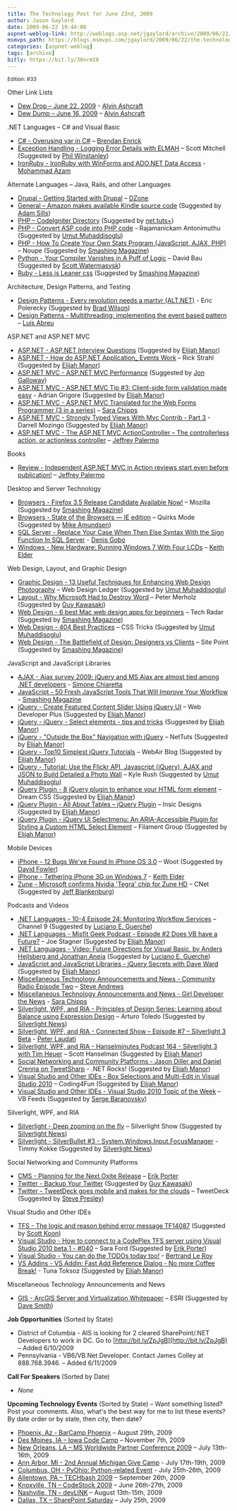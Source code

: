 ```yaml
---
title: The Technology Post for June 22nd, 2009
author: Jason Gaylord
date: 2009-06-22 19:44:00
aspnet-weblog-link: http://weblogs.asp.net/jgaylord/archive/2009/06/22/the-technology-post-for-june-22nd-2009.aspx
msmvps_path: https://blogs.msmvps.com/jgaylord/2009/06/22/the-technology-post-for-june-22nd-2009/
categories: [aspnet-weblog]
tags: [archive]
bitly: https://bit.ly/36nrmI8
---
```


<small>Edition: #33</small>

Other Link Lists

- [Dew Drop – June 22, 2009](http://www.alvinashcraft.com/2009/06/22/dew-drop-june-22-2009/) - [Alvin Ashcraft](http://twitter.com/alvinashcraft)
- [Dew Dump – June 16, 2009](http://www.alvinashcraft.com/2009/06/16/dew-dump-june-16-2009/) – [Alvin Ashcraft](http://twitter.com/alvinashcraft)

.NET Languages – C# and Visual Basic

- [C# - Overusing var in C#](http://brendan.enrick.com/blog/overusing-var-in-csharp/) – [Brendan Enrick](http://twitter.com/brendoneus)
- [Exception Handling - Logging Error Details with ELMAH](http://www.asp.net/learn/hosting/tutorial-14-vb.aspx) – Scott Mitchell (Suggested by [Phil Winstanley](http://twitter.com/Plip))
- [IronRuby - IronRuby with WinForms and ADO.NET Data Access](http://highoncoding.com/Articles/575_IronRuby_with_WinForms_and_ADO_NET_Data_Access.aspx) - [Mohammad Azam](http://twitter.com/azamsharp)

Alternate Languages – Java, Rails, and other Languages

- [Drupal - Getting Started with Drupal](http://refcardz.dzone.com/refcardz/getting-started-drupal?oid=ban00020-0) – [DZone](http://twitter.com/DZone)
- [General – Amazon makes available Kindle source code](https://www.amazon.com/gp/help/customer/display.html/ref=as_li_ss_tl?ie=UTF8&nodeId=200203720&linkCode=ll2&tag=jasongaylor01-20&linkId=5424115504eff9f9ea0559b9327fad2e&language=en_US) (Suggested by [Adam Sills](http://twitter.com/adamstel))
- [PHP – CodeIgniter Directory](http://www.codeigniterdirectory.com/) (Suggested by [net.tuts+](http://twitter.com/NETTUTS))
- [PHP - Convert ASP code into PHP code](http://knol.google.com/k/rajamanickam-antonimuthu/convert-asp-code-into-php-code/14dmp09oqdm08/6) - Rajamanickam Antonimuthu (Suggested by [Umut Muhaddisoglu](http://twitter.com/umutm))
- [PHP - How To Create Your Own Stats Program (JavaScript, AJAX, PHP)](http://www.noupe.com/php/how-to-create-your-own-stats.html) – Noupe (Suggested by [Smashing Magazine](http://twitter.com/smashingmag))
- [Python - Your Compiler Vanishes in A Puff of Logic](http://davidbau.com/archives/2009/05/22/your_compiler_vanishes_in_a_puff_of_logic.html) – David Bau (Suggested by [Scott Watermasysk](http://twitter.com/scottw))
- [Ruby - Less is Leaner css](http://lesscss.org/) (Suggested by [Smashing Magazine](http://twitter.com/smashingmag))

Architecture, Design Patterns, and Testing

- [Design Patterns - Every revolution needs a martyr (ALT.NET)](http://eric.polerecky.com/archives/every-revolution-needs-a-martyr-alt-net/) - Eric Polerecky (Suggested by [Brad Wilson](http://twitter.com/bradwilson))
- [Design Patterns - Multithreading: implementing the event based pattern](http://msmvps.com/blogs/luisabreu/archive/2009/06/17/multithreading-implementing-the-event-based-pattern.aspx) – [Luis Abreu](http://twitter.com/luisabreu)

ASP.NET and ASP.NET MVC

- [ASP.NET - ASP.NET Interview Questions](http://visualstudio2008faqs.blogspot.com/2009/06/aspnet-interview-questions.html) (Suggested by [Elijah Manor](http://twitter.com/elijahmanor))
- [ASP.NET - How do ASP.NET Application\_ Events Work](http://west-wind.com/Weblog/posts/801489.aspx) – Rick Strahl (Suggested by [Elijah Manor](http://twitter.com/elijahmanor))
- [ASP.NET MVC - ASP.NET MVC Performance](http://www.slideshare.net/rudib/aspnet-mvc-performance) (Suggested by [Jon Galloway](http://twitter.com/jongalloway))
- [ASP.NET MVC - ASP.NET MVC Tip #3: Client-side form validation made easy](http://devermind.com/aspnet-mvc/asp-net-mvc-tip-3-how-to-cover-all-your-client-side-form-validation-needs-without-writing-any-javascript-part1) - Adrian Grigore (Suggested by [Elijah Manor](http://twitter.com/elijahmanor))
- [ASP.NET MVC - ASP.NET MVC Translated for the Web Forms Programmer (3 in a series)](http://girldeveloper.com/waxing-dev/asp-net-mvc-translated-for-the-web-forms-programmer-3-in-a-series/) – [Sara Chipps](http://twitter.com/SaraJChipps)
- [ASP.NET MVC - Strongly Typed Views With Mvc Contrib - Part 3](http://darrell.mozingo.net/2009/06/20/strongly-typed-views-with-mvc-contrib-part-3/) - Darrell Mozingo (Suggested by [Elijah Manor](http://twitter.com/elijahmanor))
- [ASP.NET MVC - The ASP.NET MVC ActionController – The controllerless action, or actionless controller](http://jeffreypalermo.com/blog/the-asp-net-mvc-actioncontroller-ndash-the-controllerless-action-or-actionless-controller/) – [Jeffrey Palermo](http://twitter.com/jeffreypalermo)

Books

- [Review - Independent ASP.NET MVC in Action reviews start even before publication!](http://jeffreypalermo.com/blog/independent-asp-net-mvc-in-action-reviews-start-even-before-publication/) – [Jeffrey Palermo](http://twitter.com/jeffreypalermo)

Desktop and Server Technology

- [Browsers - Firefox 3.5 Release Candidate Available Now!](http://blog.mozilla.com/blog/2009/06/21/firefox-35-release-candidate-available-now/) – Mozilla (Suggested by [Smashing Magazine](http://twitter.com/smashingmag))
- [Browsers - State of the Browsers — IE edition](http://www.quirksmode.org/blog/archives/2009/06/state_of_the_br_1.html) – Quirks Mode (Suggested by [Mike Amundsen](http://twitter.com/mamund))
- [SQL Server - Replace Your Case When Then Else Syntax With the Sign Function In SQL Server](http://blogs.lessthandot.com/index.php/DataMgmt/DBProgramming/replace-your-case-when-then-else-syntax-) - [Denis Gobo](http://twitter.com/DenisGobo)
- [Windows - New Hardware: Running Windows 7 With Four LCDs](http://keithelder.net/blog/archive/2009/06/22/new-hardware-running-windows-7-with-four-lcds.aspx) – [Keith Elder](http://twitter.com/keithelder)

Web Design, Layout, and Graphic Design

- [Graphic Design - 13 Useful Techniques for Enhancing Web Design Photography](http://webdesignledger.com/tutorials/13-useful-techniques-for-enhancing-web-design-photography) – Web Design Ledger (Suggested by [Umut Muhaddisoglu](http://twitter.com/umutm))
- [Layout - Why Microsoft Had to Destroy Word](http://blogs.harvardbusiness.org/merholz/2009/06/why-microsoft-had-to-destroy-w.html) – Peter Merholz (Suggested by [Guy Kawasaki](http://twitter.com/GuyKawasaki))
- [Web Design - 6 best Mac web design apps for beginners](http://www.techradar.com/news/software/applications/6-best-mac-web-design-apps-for-beginners-609147) – Tech Radar (Suggested by [Smashing Magazine](http://twitter.com/smashingmag))
- [Web Design - 404 Best Practices](http://css-tricks.com/404-best-practices/) – CSS Tricks (Suggested by [Umut Muhaddisoglu](http://twitter.com/umutm))
- [Web Design - The Battlefield of Design: Designers vs Clients](http://www.sitepoint.com/article/design-designers-clients/) – Site Point (Suggested by [Smashing Magazine](http://twitter.com/smashingmag))

JavaScript and JavaScript Libraries

- [AJAX - Ajax survey 2009: jQuery and MS Ajax are almost tied among .NET developers](http://codeclimber.net.nz/archive/2009/06/22/ajax-survey-2009-jquery-and-ms-ajax-are-almost-tied.aspx) - [Simone Chiaretta](http://twitter.com/simonech)
- [JavaScript - 50 Fresh JavaScript Tools That Will Improve Your Workflow](http://www.smashingmagazine.com/2009/06/21/50-fresh-javascript-tools-that-will-improve-your-workflow/) - [Smashing Magazine](http://twitter.com/smashingmag)
- [jQuery - Create Featured Content Slider Using jQuery UI](http://webdeveloperplus.com/jquery/featured-content-slider-using-jquery-ui/) – Web Developer Plus (Suggested by [Elijah Manor](http://twitter.com/elijahmanor))
- [jQuery - jQuery - Select elements - tips and tricks](http://myphpetc.blogspot.com/2009/03/jquery-select-elements-tips-and-tricks.html) (Suggested by [Elijah Manor](http://twitter.com/elijahmanor))
- [jQuery - "Outside the Box" Navigation with jQuery](http://net.tutsplus.com/tutorials/javascript-ajax/jquery-os-x-style-dock-and-stack-navigation/) – NetTuts (Suggested by [Elijah Manor](http://twitter.com/elijahmanor))
- [jQuery - Top10 Simplest jQuery Tutorials](http://www.webair.it/blog/2009/06/22/top10-simplest-jquery-tutorials/) – WebAir Blog (Suggested by [Elijah Manor](http://twitter.com/elijahmanor))
- [jQuery - Tutorial: Use the Flickr API, Javascript (jQuery), AJAX and JSON to Build Detailed a Photo Wall](http://kylerush.net/javascript/tutorial-flickr-api-javascript-jquery-ajax-json-build-detailed-photo-wall/) – Kyle Rush (Suggested by [Umut Muhaddisoglu](http://twitter.com/umutm))
- [jQuery Plugin - 8 jQuery plugin to enhance your HTML form element](http://www.dreamcss.com/2009/06/jquery-plugin-to-enhance-your-html-form.html) – Dream CSS (Suggested by [Elijah Manor](http://twitter.com/elijahmanor))
- [jQuery Plugin - All About Tables – jQuery Plugin](http://blog.insicdesigns.com/2009/06/all-about-tables-jquery-plugin/) – Insic Designs (Suggested by [Elijah Manor](http://twitter.com/elijahmanor))
- [jQuery Plugin - jQuery UI Selectmenu: An ARIA-Accessible Plugin for Styling a Custom HTML Select Element](http://www.filamentgroup.com/lab/jquery_ui_selectmenu_an_aria_accessible_plugin_for_styling_a_html_select/) – Filament Group (Suggested by [Elijah Manor](http://twitter.com/elijahmanor)) 

Mobile Devices

- [iPhone - 12 Bugs We've Found In iPhone OS 3.0](http://www.woot.com/Blog/ViewEntry.aspx?Id=8475) – Woot (Suggested by [David Fowler](http://twitter.com/davidfowl))
- [iPhone - Tethering iPhone 3G on Windows 7](http://keithelder.net/blog/archive/2009/06/22/tethering-iphone-3g-on-windows-7.aspx) - [Keith Elder](http://twitter.com/keithelder)
- [Zune - Microsoft confirms Nvidia 'Tegra' chip for Zune HD](http://news.cnet.com/8301-13924_3-10269713-64.html) – CNet (Suggested by [Jeff Blankenburg](http://twitter.com/jblankenburg))

Podcasts and Videos

- [.NET Languages - 10-4 Episode 24: Monitoring Workflow Services](http://channel9.msdn.com/shows/10-4/10-4-Episode-24-Monitoring-Workflow-Services/) – Channel 9 (Suggested by [Luciano E. Guerche](http://twitter.com/guercheLE))
- [.NET Languages - Misfit Geek Podcast - Episode #2 Does VB have a Future?](http://misfitgeek.com/podcast/misfit-geek-podcast-episode-2-does-vb-have-a-future/) – Joe Stagner (Suggested by [Elijah Manor](http://twitter.com/elijahmanor))
- [.NET Languages - Video: Future Directions for Visual Basic, by Anders Hejlsberg and Jonathan Aneja](http://blogs.msdn.com/vbteam/archive/2009/06/20/future-directions-for-visual-basic-by-anders-hejlsberg-and-jonathan-aneja.aspx) (Suggested by [Luciano E. Guerche](http://twitter.com/guercheLE))
- [JavaScript and JavaScript Libraries - jQuery Secrets with Dave Ward](http://polymorphicpodcast.com/shows/jquery/) (Suggested by [Elijah Manor](http://twitter.com/elijahmanor))
- [Miscellaneous Technology Announcements and News - Community Radio Episode Two](http://www.platinumbay.com/blogs/dotneticated/archive/2009/06/19/community-radio-episode-two.aspx) – [Steve Andrews](http://twitter.com/SteveAndrews)
- [Miscellaneous Technology Announcements and News - Girl Developer the News](http://girldeveloper.com/vlog/girl-developer-the-news/) - [Sara Chipps](http://twitter.com/SaraJChipps)
- [Silverlight, WPF, and RIA - Principles of Design Series: Learning about Balance using Expression Design](http://www.microsoft.com/video/en/us/details/fa37131b-90e5-4360-b481-eb3aa905108a) – Arturo Toledo (Suggested by [Silverlight News](http://twitter.com/SilverlightNews))
- [Silverlight, WPF, and RIA - Connected Show – Episode #7 – Silverlight 3 Beta](http://blogs.msdn.com/peterlau/archive/2009/06/16/connected-show-episode-7-silverlight-3-beta.aspx) - [Peter Laudati](http://twitter.com/jrzyshr)
- [Silverlight, WPF, and RIA - Hanselminutes Podcast 164 - Silverlight 3 with Tim Heuer](http://www.hanselman.com/blog/HanselminutesPodcast164Silverlight3WithTimHeuer.aspx) – Scott Hanselman (Suggested by [Elijah Manor](http://twitter.com/elijahmanor))
- [Social Networking and Community Platforms - Jason Diller and Daniel Crenna on TweetSharp](http://www.dotnetrocks.com/default.aspx?showNum=456) - .NET Rocks! (Suggested by [Elijah Manor](http://twitter.com/elijahmanor))
- [Visual Studio and Other IDEs - Box Selections and Multi-Edit in Visual Studio 2010](http://blogs.msdn.com/coding4fun/archive/2009/06/21/9797162.aspx) – Coding4Fun (Suggested by [Elijah Manor](http://twitter.com/elijahmanor))
- [Visual Studio and Other IDEs - Visual Studio 2010 Topic of the Week](http://blogs.msdn.com/bethmassi/archive/2009/06/16/visual-studio-2010-topic-of-the-week.aspx) – VB Feeds (Suggested by [Serge Baranovsky](http://twitter.com/sergeb))

Silverlight, WPF, and RIA

- [Silverlight - Deep zooming on the fly](http://www.silverlightshow.net/items/Deep-zooming-on-the-fly.aspx) – Silverlight Show (Suggested by [Silverlight News](http://twitter.com/SilverlightNews))
- [Silverlight - SilverBullet #3 - System.Windows.Input.FocusManager](http://geekswithblogs.net/tkokke/archive/2009/06/16/silverbullet-3---system.windows.input.focusmanager.aspx) - Timmy Kokke (Suggested by [Silverlight News](http://twitter.com/SilverlightNews))

Social Networking and Community Platforms

- [CMS - Planning for the Next Oxite Release](http://erikporter.com/Blog/Planning-for-the-Next-Oxite-Release) – [Erik Porter](http://twitter.com/HumanCompiler)
- [Twitter - Backup Your Twitter](http://backupmytweets.com/) (Suggested by [Guy Kawasaki](http://twitter.com/GuyKawasaki))
- [Twitter - TweetDeck goes mobile and makes for the clouds](http://tweetdeck.posterous.com/tweetdeck-goes-mobile-and-makes-for-the-cloud) – TweetDeck (Suggested by [Steve Presley](http://twitter.com/dsaxman))

Visual Studio and Other IDEs

- [TFS - The logic and reason behind error message TF14087](http://blogs.msdn.com/mrod/archive/2006/10/10/The-logic-and-reason-behind-error-message-TF14087.aspx) (Suggested by [Scott Koon](http://twitter.com/lazycoder))
- [Visual Studio - How to connect to a CodePlex TFS server using Visual Studio 2010 beta 1 - #040](http://blogs.msdn.com/saraford/archive/2009/05/29/how-to-connect-to-a-codeplex-tfs-server-using-visual-studio-2010-beta-1-040.aspx) – Sara Ford (Suggested by [Erik Porter](http://twitter.com/HumanCompiler))
- [Visual Studio - You can do the TODOs today too!](http://weblogs.asp.net/bleroy/archive/2009/06/16/you-can-do-the-todos-today-too.aspx) - [Bertrand Le Roy](http://twitter.com/bleroy)
- [VS Addins - VS Addin: Fast Add Reference Dialog - No more Coffee Break!](http://devlicio.us/blogs/tuna_toksoz/archive/2009/06/18/vs-addin-fast-add-reference-dialog-no-more-coffee-break.aspx) - Tuna Toksoz (Suggested by [Elijah Manor](http://twitter.com/elijahmanor))

Miscellaneous Technology Announcements and News

- [GIS - ArcGIS Server and Virtualization Whitepaper](http://support.esri.com/index.cfm?fa=downloads.patchesServicePacks.viewPatch&PID=66&MetaID=1527) – ESRI (Suggested by [Dave Smith](http://twitter.com/DruidSmith))

**Job Opportunities** (Sorted by State)

- District of Columbia - AIS is looking for 2 cleared SharePoint/.NET Developers to work in DC. Go to [http://bit.ly/ZpJgB](http://bit.ly/ZpJgB) – Added 6/10/2009
- Pennsylvania - VB6/VB.Net Developer. Contact James Colley at 888.768.3946. – Added 6/11/2009

**Call For Speakers** (Sorted by Date)

- _None_

**Upcoming Technology Events** (Sorted by State) – Want something listed? Post your comments. Also, what's the best way for me to list these events? By date order or by state, then city, then date?

- [Phoenix, Az - BarCamp Phoenix](http://barcamp.org/BarCampPhoenix) – August 29th, 2009
- [Des Moines, IA – Iowa Code Camp](http://iowacodecamp.com/default.aspx) – November 7th, 2009
- [New Orleans, LA – MS Worldwide Partner Conference 2009](http://www.digitalwpc.com/) – July 13th-16th, 2009
- [Ann Arbor, MI - 2nd Annual Michigan Give Camp](http://michigangivecamp.eventbrite.com/) - July 17th-19th, 2009
- [Columbus, OH - PyOhio: Python-related Event](http://www.developerfusion.com/event/13421/pyohio/) - July 25th-26th, 2009
- [Allentown, PA – TECHbash 2009](http://techbash.com/) – September 26th, 2009
- [Knoxville, TN – CodeStock 2009](http://www.codestock.org/) – June 26th-27th, 2009
- [Nashville, TN – devLINK](http://devlink.net/) – August 13th-15th, 2009
- [Dallas, TX – SharePoint Saturday](http://www.sharepointsaturday.org/dallas) – July 25th, 2009